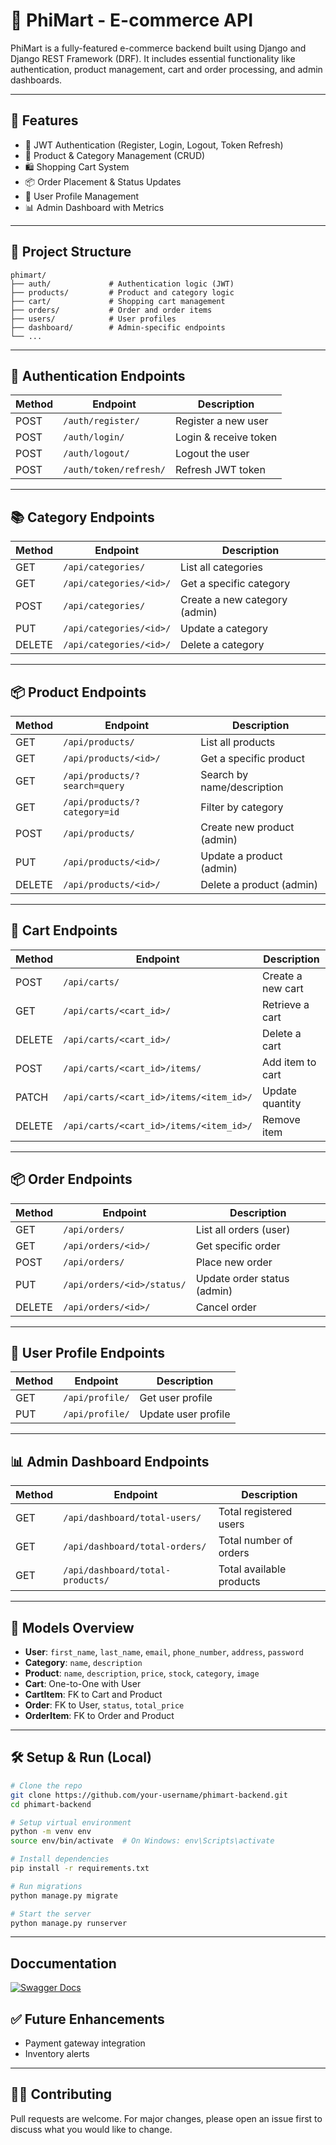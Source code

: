 # 🛒 PhiMart - E-commerce API

PhiMart is a fully-featured e-commerce backend built using Django and Django REST Framework (DRF). It includes essential functionality like authentication, product management, cart and order processing, and admin dashboards.

---

## 🚀 Features

- 🔐 JWT Authentication (Register, Login, Logout, Token Refresh)
- 🧾 Product & Category Management (CRUD)
- 🛍️ Shopping Cart System
- 📦 Order Placement & Status Updates
- 👤 User Profile Management
- 📊 Admin Dashboard with Metrics

---

## 📁 Project Structure

```
phimart/
├── auth/             # Authentication logic (JWT)
├── products/         # Product and category logic
├── cart/             # Shopping cart management
├── orders/           # Order and order items
├── users/            # User profiles
├── dashboard/        # Admin-specific endpoints
└── ...
```

---

## 🔐 Authentication Endpoints

| Method | Endpoint                  | Description               |
|--------|---------------------------|---------------------------|
| POST   | `/auth/register/`         | Register a new user       |
| POST   | `/auth/login/`            | Login & receive token     |
| POST   | `/auth/logout/`           | Logout the user           |
| POST   | `/auth/token/refresh/`    | Refresh JWT token         |

---

## 📚 Category Endpoints

| Method | Endpoint                  | Description                  |
|--------|---------------------------|------------------------------|
| GET    | `/api/categories/`        | List all categories          |
| GET    | `/api/categories/<id>/`   | Get a specific category      |
| POST   | `/api/categories/`        | Create a new category (admin)|
| PUT    | `/api/categories/<id>/`   | Update a category            |
| DELETE | `/api/categories/<id>/`   | Delete a category            |

---

## 📦 Product Endpoints

| Method | Endpoint                            | Description                       |
|--------|-------------------------------------|-----------------------------------|
| GET    | `/api/products/`                    | List all products                 |
| GET    | `/api/products/<id>/`               | Get a specific product            |
| GET    | `/api/products/?search=query`       | Search by name/description        |
| GET    | `/api/products/?category=id`        | Filter by category                |
| POST   | `/api/products/`                    | Create new product (admin)        |
| PUT    | `/api/products/<id>/`               | Update a product (admin)          |
| DELETE | `/api/products/<id>/`               | Delete a product (admin)          |

---

## 🛒 Cart Endpoints

| Method | Endpoint                                       | Description              |
|--------|------------------------------------------------|--------------------------|
| POST   | `/api/carts/`                                  | Create a new cart        |
| GET    | `/api/carts/<cart_id>/`                        | Retrieve a cart          |
| DELETE | `/api/carts/<cart_id>/`                        | Delete a cart            |
| POST   | `/api/carts/<cart_id>/items/`                  | Add item to cart         |
| PATCH  | `/api/carts/<cart_id>/items/<item_id>/`        | Update quantity          |
| DELETE | `/api/carts/<cart_id>/items/<item_id>/`        | Remove item              |

---

## 📦 Order Endpoints

| Method | Endpoint                        | Description                     |
|--------|----------------------------------|---------------------------------|
| GET    | `/api/orders/`                  | List all orders (user)         |
| GET    | `/api/orders/<id>/`             | Get specific order             |
| POST   | `/api/orders/`                  | Place new order                |
| PUT    | `/api/orders/<id>/status/`      | Update order status (admin)    |
| DELETE | `/api/orders/<id>/`             | Cancel order                   |

---

## 👤 User Profile Endpoints

| Method | Endpoint         | Description                |
|--------|------------------|----------------------------|
| GET    | `/api/profile/`  | Get user profile           |
| PUT    | `/api/profile/`  | Update user profile        |

---

## 📊 Admin Dashboard Endpoints

| Method | Endpoint                          | Description                      |
|--------|-----------------------------------|----------------------------------|
| GET    | `/api/dashboard/total-users/`     | Total registered users           |
| GET    | `/api/dashboard/total-orders/`    | Total number of orders           |
| GET    | `/api/dashboard/total-products/`  | Total available products         |

---

## 🧱 Models Overview

- **User**: `first_name`, `last_name`, `email`, `phone_number`, `address`, `password`
- **Category**: `name`, `description`
- **Product**: `name`, `description`, `price`, `stock`, `category`, `image`
- **Cart**: One-to-One with User
- **CartItem**: FK to Cart and Product
- **Order**: FK to User, `status`, `total_price`
- **OrderItem**: FK to Order and Product

---

## 🛠 Setup & Run (Local)

```bash
# Clone the repo
git clone https://github.com/your-username/phimart-backend.git
cd phimart-backend

# Setup virtual environment
python -m venv env
source env/bin/activate  # On Windows: env\Scripts\activate

# Install dependencies
pip install -r requirements.txt

# Run migrations
python manage.py migrate

# Start the server
python manage.py runserver
```

---
## Doccumentation

[![Swagger Docs](https://img.shields.io/badge/API-Swagger-blue)](https://pi-commerce-ten.vercel.app/docs)


## ✅ Future Enhancements

- Payment gateway integration
- Inventory alerts

---

## 🧑‍💻 Contributing

Pull requests are welcome. For major changes, please open an issue first to discuss what you would like to change.
